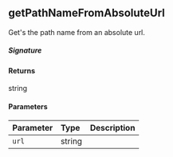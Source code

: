 ## getPathNameFromAbsoluteUrl

Get's the path name from an absolute url. 


##### Signature

#### Returns
string

#### Parameters


| Parameter	   | Type    | Description |
|:-------------|:---------------|:------------|
| `url`    | string |  |

